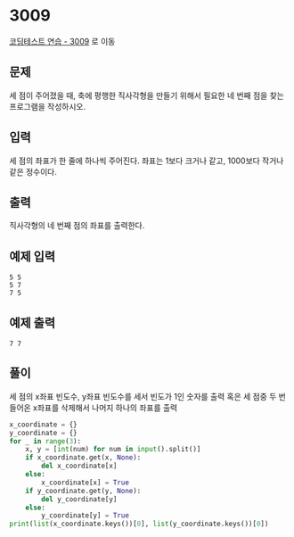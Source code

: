 # 3009

[코딩테스트 연습 - 3009][1] 로 이동

## 문제

세 점이 주어졌을 때, 축에 평행한 직사각형을 만들기 위해서 필요한 네 번째 점을 찾는 프로그램을 작성하시오.

## 입력

세 점의 좌표가 한 줄에 하나씩 주어진다. 좌표는 1보다 크거나 같고, 1000보다 작거나 같은 정수이다.

## 출력

직사각형의 네 번째 점의 좌표를 출력한다.

## 예제 입력

```
5 5
5 7
7 5

```

## 예제 출력

```
7 7

```

## 풀이

세 점의 x좌표 빈도수, y좌표 빈도수를 세서 빈도가 1인 숫자를 출력
혹은 세 점중 두 번 들어온 x좌표를 삭제해서 나머지 하나의 좌표를 출력

```python
x_coordinate = {}
y_coordinate = {}
for _ in range(3):
    x, y = [int(num) for num in input().split()]
    if x_coordinate.get(x, None):
        del x_coordinate[x]
    else:
        x_coordinate[x] = True
    if y_coordinate.get(y, None):
        del y_coordinate[y]
    else:
        y_coordinate[y] = True
print(list(x_coordinate.keys())[0], list(y_coordinate.keys())[0])

```

[1]: https://www.acmicpc.net/problem/3009
